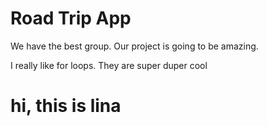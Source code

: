 # Road Trip App

We have the best group.  Our project is going to be amazing. 


I really like for loops. They are super duper cool

# hi, this is lina 
